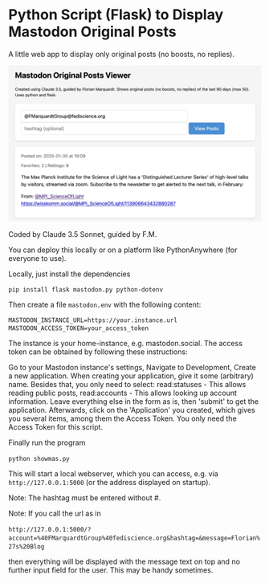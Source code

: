 <h1>Python Script (Flask) to Display Mastodon Original Posts</h1>

A little web app to display only original posts (no boosts, no replies).

<img src="MastodonViewer.jpg">

Coded by Claude 3.5 Sonnet, guided by F.M.

You can deploy this locally or on a platform like PythonAnywhere (for everyone to use).

Locally, just install the dependencies

```
pip install flask mastodon.py python-dotenv
```

Then create a file ```mastodon.env``` with the following content:

```
MASTODON_INSTANCE_URL=https://your.instance.url
MASTODON_ACCESS_TOKEN=your_access_token
```

The instance is your home-instance, e.g. mastodon.social. The access token can be obtained by following these instructions:

Go to your Mastodon instance's settings, Navigate to Development, Create a new application.
When creating your application, give it some (arbitrary) name. Besides that, you only need to select: read:statuses - This allows reading public posts, 
read:accounts - This allows looking up account information. Leave everything else in the form as is, then 'submit' to get the application. Afterwards, click on the 'Application' you created, which gives you several items, among them the Access Token. You only need the Access Token for this script.



Finally run the program

```python showmas.py```

This will start a local webserver, which you can access, e.g. via
```http://127.0.0.1:5000``` (or the address displayed on startup).

Note: The hashtag must be entered without #.

Note: If you call the url as in 

```http://127.0.0.1:5000/?account=%40FMarquardtGroup%40fediscience.org&hashtag=&message=Florian%27s%20Blog```

then everything will be displayed with the message text on top and no further input field for the user. This may be handy sometimes.

